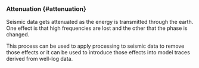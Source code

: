 ### Attenuation {#attenuation}

Seismic data gets attenuated as the energy is transmitted through the earth. One effect is that high frequencies are lost and the other that the phase is changed.

This process can be used to apply processing to seismic data to remove those effects or it can be used to introduce those effects into model traces derived from well-log data.